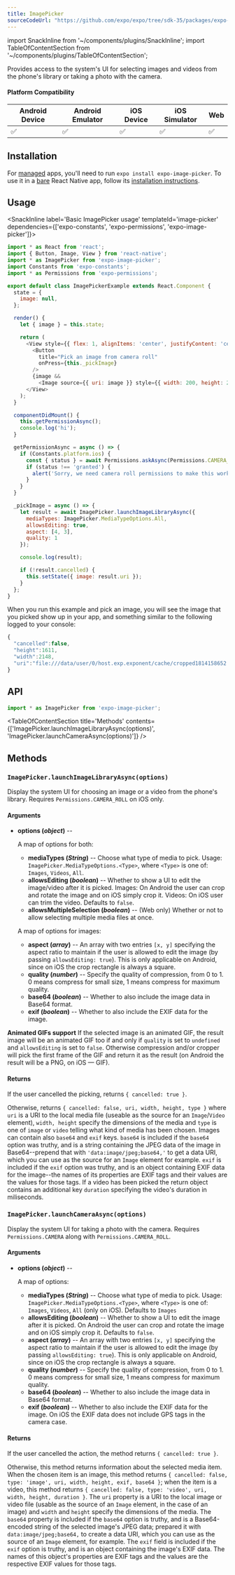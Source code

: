 ```yaml
---
title: ImagePicker
sourceCodeUrl: "https://github.com/expo/expo/tree/sdk-35/packages/expo-image-picker"
---
```


import SnackInline from '~/components/plugins/SnackInline';
import TableOfContentSection from '~/components/plugins/TableOfContentSection';

Provides access to the system's UI for selecting images and videos from the phone's library or taking a photo with the camera.

#### Platform Compatibility

| Android Device | Android Emulator | iOS Device | iOS Simulator |  Web  |
| ------ | ---------- | ------ | ------ | ------ |
| ✅     |  ✅     | ✅     | ✅     | ✅    |

## Installation

For [managed](../../introduction/managed-vs-bare/#managed-workflow) apps, you'll need to run `expo install expo-image-picker`. To use it in a [bare](../../introduction/managed-vs-bare/#bare-workflow) React Native app, follow its [installation instructions](https://github.com/expo/expo/tree/master/packages/expo-image-picker).

## Usage

<SnackInline label='Basic ImagePicker usage' templateId='image-picker' dependencies={['expo-constants', 'expo-permissions', 'expo-image-picker']}>

```javascript
import * as React from 'react';
import { Button, Image, View } from 'react-native';
import * as ImagePicker from 'expo-image-picker';
import Constants from 'expo-constants';
import * as Permissions from 'expo-permissions';

export default class ImagePickerExample extends React.Component {
  state = {
    image: null,
  };

  render() {
    let { image } = this.state;

    return (
      <View style={{ flex: 1, alignItems: 'center', justifyContent: 'center' }}>
        <Button
          title="Pick an image from camera roll"
          onPress={this._pickImage}
        />
        {image &&
          <Image source={{ uri: image }} style={{ width: 200, height: 200 }} />}
      </View>
    );
  }

  componentDidMount() {
    this.getPermissionAsync();
    console.log('hi');
  }

  getPermissionAsync = async () => {
    if (Constants.platform.ios) {
      const { status } = await Permissions.askAsync(Permissions.CAMERA_ROLL);
      if (status !== 'granted') {
        alert('Sorry, we need camera roll permissions to make this work!');
      }
    }
  }

  _pickImage = async () => {
    let result = await ImagePicker.launchImageLibraryAsync({
      mediaTypes: ImagePicker.MediaTypeOptions.All,
      allowsEditing: true,
      aspect: [4, 3],
      quality: 1
    });

    console.log(result);

    if (!result.cancelled) {
      this.setState({ image: result.uri });
    }
  };
}
```

</SnackInline>

When you run this example and pick an image, you will see the image that you picked show up in your app, and something similar to the following logged to your console:

```javascript
{
  "cancelled":false,
  "height":1611,
  "width":2148,
  "uri":"file:///data/user/0/host.exp.exponent/cache/cropped1814158652.jpg"
}
```


## API

```js
import * as ImagePicker from 'expo-image-picker';
```

<TableOfContentSection title='Methods' contents={['ImagePicker.launchImageLibraryAsync(options)', 'ImagePicker.launchCameraAsync(options)']} />

## Methods

### `ImagePicker.launchImageLibraryAsync(options)`

Display the system UI for choosing an image or a video from the phone's library. Requires `Permissions.CAMERA_ROLL` on iOS only.

#### Arguments

- **options (_object_)** --

  A map of options for both:

  - **mediaTypes (_String_)** -- Choose what type of media to pick. Usage: `ImagePicker.MediaTypeOptions.<Type>`, where `<Type>` is one of: `Images`, `Videos`, `All`.
  - **allowsEditing (_boolean_)** -- Whether to show a UI to edit the image/video after it is picked. Images: On Android the user can crop and rotate the image and on iOS simply crop it. Videos: On iOS user can trim the video. Defaults to `false`.
  - **allowsMultipleSelection (_boolean_)** -- (Web only) Whether or not to allow selecting multiple media files at once.


  A map of options for images:

  - **aspect (_array_)** -- An array with two entries `[x, y]` specifying the aspect ratio to maintain if the user is allowed to edit the image (by passing `allowsEditing: true`). This is only applicable on Android, since on iOS the crop rectangle is always a square.
  - **quality (_number_)** -- Specify the quality of compression, from 0 to 1. 0 means compress for small size, 1 means compress for maximum quality.
  - **base64 (_boolean_)** -- Whether to also include the image data in Base64 format.
  - **exif (_boolean_)** -- Whether to also include the EXIF data for the image.

**Animated GIFs support** If the selected image is an animated GIF, the result image will be an animated GIF too if and only if `quality` is set to `undefined` and `allowsEditing` is set to `false`. Otherwise compression and/or cropper will pick the first frame of the GIF and return it as the result (on Android the result will be a PNG, on iOS — GIF).

#### Returns

If the user cancelled the picking, returns `{ cancelled: true }`.

Otherwise, returns `{ cancelled: false, uri, width, height, type }` where `uri` is a URI to the local media file (useable as the source for an `Image`/`Video` element), `width, height` specify the dimensions of the media and `type` is one of `image` or `video` telling what kind of media has been chosen. Images can contain also `base64` and `exif` keys. `base64` is included if the `base64` option was truthy, and is a string containing the JPEG data of the image in Base64--prepend that with `'data:image/jpeg;base64,'` to get a data URI, which you can use as the source for an `Image` element for example. `exif` is included if the `exif` option was truthy, and is an object containing EXIF data for the image--the names of its properties are EXIF tags and their values are the values for those tags. If a video has been picked the return object contains an additional key `duration` specifying the video's duration in miliseconds.

### `ImagePicker.launchCameraAsync(options)`

Display the system UI for taking a photo with the camera. Requires `Permissions.CAMERA` along with `Permissions.CAMERA_ROLL`.

#### Arguments

- **options (_object_)** --

  A map of options:

  - **mediaTypes (_String_)** -- Choose what type of media to pick. Usage: `ImagePicker.MediaTypeOptions.<Type>`, where `<Type>` is one of: `Images`, `Videos`, `All` (only on iOS). Defaults to `Images`
  - **allowsEditing (_boolean_)** -- Whether to show a UI to edit the image after it is picked. On Android the user can crop and rotate the image and on iOS simply crop it. Defaults to `false`.
  - **aspect (_array_)** -- An array with two entries `[x, y]` specifying the aspect ratio to maintain if the user is allowed to edit the image (by passing `allowsEditing: true`). This is only applicable on Android, since on iOS the crop rectangle is always a square.
  - **quality (_number_)** -- Specify the quality of compression, from 0 to 1. 0 means compress for small size, 1 means compress for maximum quality.
  - **base64 (_boolean_)** -- Whether to also include the image data in Base64 format.
  - **exif (_boolean_)** -- Whether to also include the EXIF data for the image. On iOS the EXIF data does not include GPS tags in the camera case.

#### Returns

If the user cancelled the action, the method returns `{ cancelled: true }`.

Otherwise, this method returns information about the selected media item. When the chosen item is an image, this method returns `{ cancelled: false, type: 'image', uri, width, height, exif, base64 }`; when the item is a video, this method returns  `{ cancelled: false, type: 'video', uri, width, height, duration }`.
The `uri` property is a URI to the local image or video file (usable as the source of an `Image` element, in the case of an image) and `width` and `height` specify the dimensions of the media.
The `base64` property is included if the `base64` option is truthy, and is a Base64-encoded string of the selected image's JPEG data; prepared it with `data:image/jpeg;base64,` to create a data URI, which you can use as the source of an `Image` element, for example.
The `exif` field is included if the `exif` option is truthy, and is an object containing the image's EXIF data. The names of this object's properties are EXIF tags and the values are the respective EXIF values for those tags.
